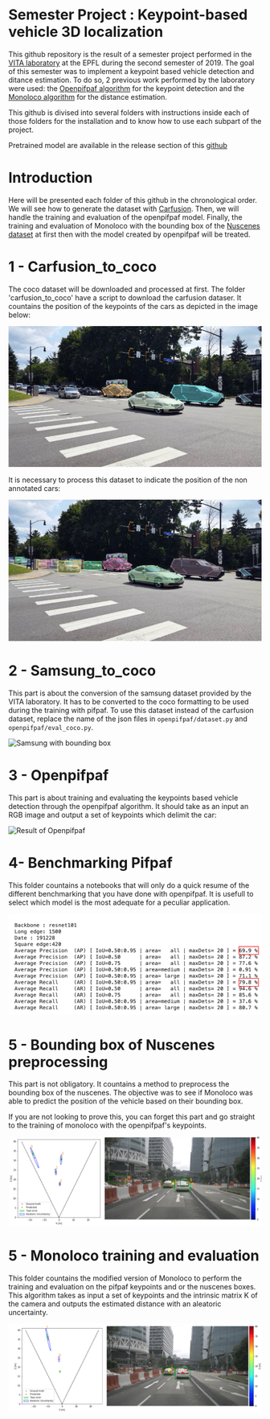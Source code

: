 # Semester Project : Keypoint-based vehicle 3D localization

This github repository is the result of a semester project performed in the [VITA laboratory](https://www.epfl.ch/labs/vita/) at the EPFL during the second semester of 2019. The goal of this semester was to implement a keypoint based vehicle detection and ditance estimation. To do so, 2 previous work performed by the laboratory were used: the [Openpifpaf algorithm](https://github.com/vita-epfl/openpifpaf) for the keypoint detection and the [Monoloco algorithm](https://github.com/vita-epfl/monoloco) for the distance estimation.

This github is divised into several folders with instructions inside each of those folders for the installation and to know how to use each subpart of the project.

Pretrained model are available in the release section of this [github](https://github.com/peterbonnesoeur/keypoint-based-car-detector/releases)

# Introduction 

Here will be presented each folder of this github in the chronological order. We will see how to generate the dataset with [Carfusion](http://www.cs.cmu.edu/~mvo/index_files/Papers/CarFusion.pdf). Then, we will handle the training and evaluation of the openpifpaf model. Finally, the training and evaluation of Monoloco with the bounding box of the [Nuscenes dataset](https://www.nuscenes.org/) at first then with the model created by openpifpaf will be treated.

# 1 -  Carfusion_to_coco

The coco dataset will be downloaded and processed at first. The folder 'carfusion_to_coco' have a script to download the carfusion dataser. It countains the position of the keypoints of the cars as depicted in the image below:

![Carfusion](docs/Carfusion.png)

It is necessary to process this dataset to indicate the position of the non annotated cars:

![Carfusion with bounding box](docs/Carfusion_bbox.png)

# 2 -  Samsung_to_coco

This part is about the conversion of the samsung dataset provided by the VITA laboratory. It has to be converted to the coco formatting to be used during the training with pifpaf. To use this dataset instead of the carfusion dataset, replace the name of the json files in ```openpifpaf/dataset.py``` and ```openpifpaf/eval_coco.py```.

![Samsung with bounding box](docs/samsung.png)

# 3 - Openpifpaf

This part is about training and evaluating the keypoints based vehicle detection through the openpifpaf algorithm. It should take as an input an RGB image and output a set of keypoints which delimit the car:


![Result of Openpifpaf](docs/training.png)

# 4- Benchmarking Pifpaf

This folder countains a notebooks that will only do a quick resume of the different benchmarking that you have done with openpifpaf. It is usefull to select which model is the most adequate for a peculiar application.

![Result of Openpifpaf](docs/benchmark.png)

# 5 - Bounding box of Nuscenes preprocessing

This part is not obligatory. It countains a method to preprocess the bounding box of the nuscenes. The objective was to see if Monoloco was able to predict the position of the vehicle based on their bounding box. 

If you are not looking to prove this, you can forget this part and go straight to the training of monoloco with the openpifpaf's keypoints.

![Monoloco with bounding boxes](docs/monoloco_box2.png)

# 5 - Monoloco training and evaluation

This folder countains the modified version of Monoloco to perform the training and evaluation on the pifpaf keypoints and or the nuscenes boxes. This algorithm takes as input a set of keypoints and the intrinsic matrix K of the camera and outputs the estimated distance with an aleatoric uncertainty.


![Monoloco distance estimation](docs/monoloco_12_1.png)